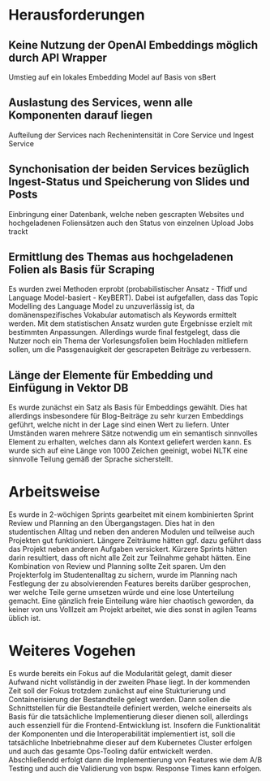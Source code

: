 # Herausforderungen

## Keine Nutzung der OpenAI Embeddings möglich durch API Wrapper
Umstieg auf ein lokales Embedding Model auf Basis von sBert

## Auslastung des Services, wenn alle Komponenten darauf liegen
Aufteilung der Services nach Rechenintensität in Core Service und Ingest Service

## Synchonisation der beiden Services bezüglich Ingest-Status und Speicherung von Slides und Posts
Einbringung einer Datenbank, welche neben gescrapten Websites und hochgeladenen Foliensätzen auch den Status von einzelnen Upload Jobs trackt

## Ermittlung des Themas aus hochgeladenen Folien als Basis für Scraping
Es wurden zwei Methoden erprobt (probabilistischer Ansatz - Tfidf und Language Model-basiert - KeyBERT). Dabei ist aufgefallen, dass das Topic Modelling des Language Model zu unzuverlässig ist, da domänenspezifisches Vokabular automatisch als Keywords ermittelt werden. Mit dem statistischen Ansatz wurden gute Ergebnisse erzielt mit bestimmten Anpassungen. Allerdings wurde final festgelegt, dass die Nutzer noch ein Thema der Vorlesungsfolien beim Hochladen mitliefern sollen, um die Passgenauigkeit der gescrapeten Beiträge zu verbessern.

## Länge der Elemente für Embedding und Einfügung in Vektor DB
Es wurde zunächst ein Satz als Basis für Embeddings gewählt. Dies hat allerdings insbesondere für Blog-Beiträge zu sehr kurzen Embeddings geführt, welche nicht in der Lage sind einen Wert zu liefern. Unter Umständen waren mehrere Sätze notwendig um ein semantisch sinnvolles Element zu erhalten, welches dann als Kontext geliefert werden kann. Es wurde sich auf eine Länge von 1000 Zeichen geeinigt, wobei NLTK eine sinnvolle Teilung gemäß der Sprache sicherstellt.

# Arbeitsweise
Es wurde in 2-wöchigen Sprints gearbeitet mit einem kombinierten Sprint Review und Planning an den Übergangstagen. Dies hat in den studentischen Alltag und neben den anderen Modulen und teilweise auch Projekten gut funktioniert. Längere Zeiträume hätten ggf. dazu geführt dass das Projekt neben anderen Aufgaben versickert. Kürzere Sprints hätten darin resultiert, dass oft nicht alle Zeit zur Teilnahme gehabt hätten. Eine Kombination von Review und Planning sollte Zeit sparen. Um den Projekterfolg im Studentenalltag zu sichern, wurde im Planning nach Festlegung der zu absolvierenden Features bereits darüber gesprochen, wer welche Teile gerne umsetzen würde und eine lose Unterteilung gemacht. Eine gänzlich freie Einteilung wäre hier chaotisch geworden, da keiner von uns Volllzeit am Projekt arbeitet, wie dies sonst in agilen Teams üblich ist.

# Weiteres Vogehen
Es wurde bereits ein Fokus auf die Modularität gelegt, damit dieser Aufwand nicht vollständig in der zweiten Phase liegt. In der kommenden Zeit soll der Fokus trotzdem zunächst auf eine Stukturierung und Containerisierung der Bestandteile gelegt werden. Dann sollen die Schnittstellen für die Bestandteile definiert werden, welche einerseits als Basis für die tatsächliche Implementierung dieser dienen soll, allerdings auch essenziell für die Frontend-Entwicklung ist. Insofern die Funktionalität der Komponenten und die Interoperabilität implementiert ist, soll die tatsächliche Inbetriebnahme dieser auf dem Kubernetes Cluster erfolgen und auch das gesamte Ops-Tooling dafür entwickelt werden. Abschließendd erfolgt dann die Implementierung von Features wie dem A/B Testing und auch die Validierung von bspw. Response Times kann erfolgen.